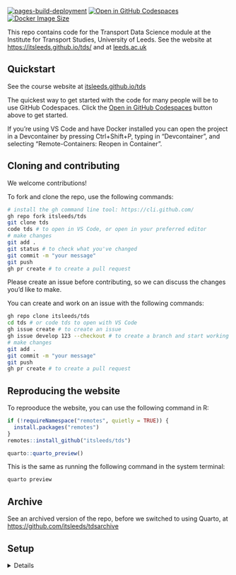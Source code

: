 

[![pages-build-deployment](https://github.com/itsleeds/tds/actions/workflows/pages/pages-build-deployment/badge.svg)](https://github.com/itsleeds/tds/actions/workflows/pages/pages-build-deployment)
[![Open in GitHub
Codespaces](https://img.shields.io/badge/Open%20in-GitHub%20Codespaces-blue?logo=github.png)](https://github.com/codespaces/new/itsleeds/tds?quickstart=1)
[![Docker Image
Size](https://ghcr-badge.egpl.dev/itsleeds/tds/size?color=%2344cc11&tag=latest&label=image+size&trim=.png)](https://github.com/itsleeds/tds/pkgs/container/tds)

This repo contains code for the Transport Data Science module at the
Institute for Transport Studies, University of Leeds. See the website at
https://itsleeds.github.io/tds/ and at
[leeds.ac.uk](https://webprod3.leeds.ac.uk/catalogue/dynmodules.asp?Y=202223&M=TRAN-5340M)

## Quickstart

See the course website at
[itsleeds.github.io/tds](https://itsleeds.github.io/tds/)

The quickest way to get started with the code for many people will be to
use GitHub Codespaces. Click the [Open in GitHub
Codespaces](https://github.com/codespaces/new/itsleeds/tds?quickstart=1)
button above to get started.

If you’re using VS Code and have Docker installed you can open the
project in a Devcontainer by pressing Ctrl+Shift+P, typing in
“Devcontainer”, and selecting “Remote-Containers: Reopen in Container”.

## Cloning and contributing

We welcome contributions!

To fork and clone the repo, use the following commands:

``` sh
# install the gh command line tool: https://cli.github.com/
gh repo fork itsleeds/tds
git clone tds
code tds # to open in VS Code, or open in your preferred editor
# make changes
git add .
git status # to check what you've changed
git commit -m "your message"
git push
gh pr create # to create a pull request
```

Please create an issue before contributing, so we can discuss the
changes you’d like to make.

<!-- Note: we have branch protections in place so you should create a PR before pushing to the main branch. -->

You can create and work on an issue with the following commands:

``` sh
gh repo clone itsleeds/tds
cd tds # or code tds to open with VS Code
gh issue create # to create an issue
gh issue develop 123 --checkout # to create a branch and start working on issue 123
# make changes
git add .
git commit -m "your message"
git push
gh pr create # to create a pull request
```

## Reproducing the website

To reprooduce the website, you can use the following command in R:

``` r
if (!requireNamespace("remotes", quietly = TRUE)) {
  install.packages("remotes")
}
remotes::install_github("itsleeds/tds")
```

``` r
quarto::quarto_preview()
```

This is the same as running the following command in the system
terminal:

``` bash
quarto preview
```

## Archive

See an archived version of the repo, before we switched to using Quarto,
at https://github.com/itsleeds/tdsarchive

## Setup

<details>

To set it up we used commands such as:

``` r
usethis::use_description()
usethis::use_package("stats19")
usethis::use_package("DT")
usethis::use_package("quarto")
usethis::use_package("zonebuilder")
```

You can save presentations as PDF files with the following command:

We use the Harvard citation style, added as follows:

``` bash
wget https://github.com/citation-style-language/styles/raw/refs/heads/master/elsevier-harvard.csl
```

See documentation on Quarto website for info on publishing.
